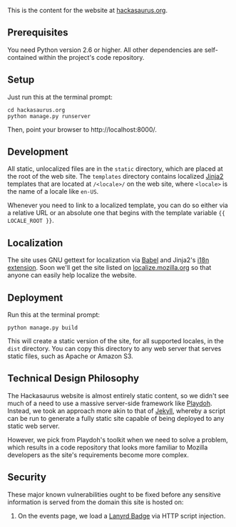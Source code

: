 This is the content for the website at [hackasaurus.org][].

  [hackasaurus.org]: http://hackasaurus.org

## Prerequisites

You need Python version 2.6 or higher. All other dependencies are
self-contained within the project's code repository.

## Setup

Just run this at the terminal prompt:

    cd hackasaurus.org
    python manage.py runserver

Then, point your browser to http://localhost:8000/.

## Development

All static, unlocalized files are in the `static` directory, which are
placed at the root of the web site. The `templates` directory
contains localized [Jinja2][] templates that are located at `/<locale>/` on
the web site, where `<locale>` is the name of a locale like `en-US`.

Whenever you need to link to a localized template, you can do so either via
a relative URL or an absolute one that begins with the template variable
`{{ LOCALE_ROOT }}`.

  [Jinja2]: http://jinja.pocoo.org/

## Localization

The site uses GNU gettext for localization via [Babel][] and Jinja2's
[i18n extension][]. Soon we'll get the site listed on
[localize.mozilla.org][] so that anyone can easily help localize
the website.

  [Babel]: http://babel.edgewall.org/
  [i18n extension]: http://jinja.pocoo.org/docs/templates/#extensions
  [localize.mozilla.org]: https://localize.mozilla.org

## Deployment

Run this at the terminal prompt:

    python manage.py build
    
This will create a static version of the site, for all supported locales, in 
the `dist` directory. You can copy this directory to any web server that 
serves static files, such as Apache or Amazon S3.

## Technical Design Philosophy

The Hackasaurus website is almost entirely static content, so we didn't see
much of a need to use a massive server-side framework like [Playdoh][].
Instead, we took an approach more akin to that of [Jekyll][], whereby
a script can be run to generate a fully static site capable of being
deployed to any static web server.

However, we pick from Playdoh's toolkit when we need to solve a problem, which
results in a code repository that looks more familiar to Mozilla developers as
the site's requirements become more complex.

  [Playdoh]: https://github.com/mozilla/playdoh
  [Jekyll]: https://github.com/mojombo/jekyll/wiki

## Security

These major known vulnerabilities ought to be fixed before any sensitive
information is served from the domain this site is hosted on:

1. On the events page, we load a [Lanyrd Badge][] via HTTP script injection.

  [Lanyrd badge]: http://lanyrd.com/services/badges/docs/
